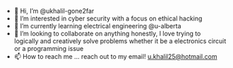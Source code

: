 - 👋 Hi, I’m @ukhalil-gone2far
- 👀 I’m interested in cyber security with a focus on ethical hacking
- 🌱 I’m currently learning electrical engineering @u-alberta
- 💞️ I’m looking to collaborate on anything honestly, I love trying to logically and creatively solve problems whether it be a electronics circuit or a programming issue
- 📫 How to reach me ... reach out to my email! u.khalil25@hotmail.com

<!---
ukhalil-gone2far/ukhalil-gone2far is a ✨ special ✨ repository because its `README.md` (this file) appears on your GitHub profile.
You can click the Preview link to take a look at your changes.
--->
